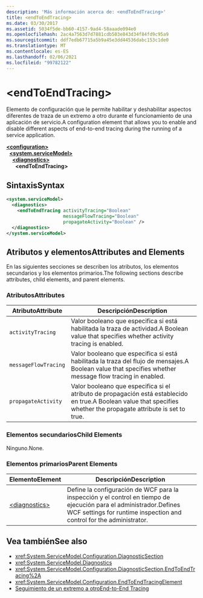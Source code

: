```yaml
---
description: 'Más información acerca de: <endToEndTracing>'
title: <endToEndTracing>
ms.date: 03/30/2017
ms.assetid: 5034f5de-bb60-4157-9ad4-58aaade094e0
ms.openlocfilehash: 2ac4a7563d7d7881cdb503e843d34f84fd9c95a9
ms.sourcegitcommit: ddf7edb67715a5b9a45e3dd44536dabc153c1de0
ms.translationtype: MT
ms.contentlocale: es-ES
ms.lasthandoff: 02/06/2021
ms.locfileid: "99782122"
---
```

# \<endToEndTracing>

<span data-ttu-id="57269-102">Elemento de configuración que le permite habilitar y deshabilitar aspectos diferentes de traza de un extremo a otro durante el funcionamiento de una aplicación de servicio.</span><span class="sxs-lookup"><span data-stu-id="57269-102">A configuration element that allows you to enable and disable different aspects of end-to-end tracing during the running of a service application.</span></span>  
  
[**\<configuration>**](../configuration-element.md)\
&nbsp;&nbsp;[**\<system.serviceModel>**](system-servicemodel.md)\
&nbsp;&nbsp;&nbsp;&nbsp;[**\<diagnostics>**](diagnostics.md)\
&nbsp;&nbsp;&nbsp;&nbsp;&nbsp;&nbsp;**\<endToEndTracing>**  
  
## <a name="syntax"></a><span data-ttu-id="57269-103">Sintaxis</span><span class="sxs-lookup"><span data-stu-id="57269-103">Syntax</span></span>  
  
```xml  
<system.serviceModel>
  <diagnostics>
    <endToEndTracing activityTracing="Boolean"
                     messageFlowTracing="Boolean"
                     propagateActivity="Boolean" />
  </diagnostics>
</system.serviceModel>
```  
  
## <a name="attributes-and-elements"></a><span data-ttu-id="57269-104">Atributos y elementos</span><span class="sxs-lookup"><span data-stu-id="57269-104">Attributes and Elements</span></span>  

 <span data-ttu-id="57269-105">En las siguientes secciones se describen los atributos, los elementos secundarios y los elementos primarios.</span><span class="sxs-lookup"><span data-stu-id="57269-105">The following sections describe attributes, child elements, and parent elements.</span></span>  
  
### <a name="attributes"></a><span data-ttu-id="57269-106">Atributos</span><span class="sxs-lookup"><span data-stu-id="57269-106">Attributes</span></span>  
  
|<span data-ttu-id="57269-107">Atributo</span><span class="sxs-lookup"><span data-stu-id="57269-107">Attribute</span></span>|<span data-ttu-id="57269-108">Descripción</span><span class="sxs-lookup"><span data-stu-id="57269-108">Description</span></span>|  
|---------------|-----------------|  
|`activityTracing`|<span data-ttu-id="57269-109">Valor booleano que especifica si está habilitada la traza de actividad.</span><span class="sxs-lookup"><span data-stu-id="57269-109">A Boolean value that specifies whether activity tracing is enabled.</span></span>|  
|`messageFlowTracing`|<span data-ttu-id="57269-110">Valor booleano que especifica si está habilitada la traza del flujo de mensajes.</span><span class="sxs-lookup"><span data-stu-id="57269-110">A Boolean value that specifies whether message flow tracing in enabled.</span></span>|  
|`propagateActivity`|<span data-ttu-id="57269-111">Valor booleano que especifica si el atributo de propagación está establecido en true.</span><span class="sxs-lookup"><span data-stu-id="57269-111">A Boolean value that specifies whether the propagate attribute is set to true.</span></span>|  
  
### <a name="child-elements"></a><span data-ttu-id="57269-112">Elementos secundarios</span><span class="sxs-lookup"><span data-stu-id="57269-112">Child Elements</span></span>  

 <span data-ttu-id="57269-113">Ninguno.</span><span class="sxs-lookup"><span data-stu-id="57269-113">None.</span></span>  
  
### <a name="parent-elements"></a><span data-ttu-id="57269-114">Elementos primarios</span><span class="sxs-lookup"><span data-stu-id="57269-114">Parent Elements</span></span>  
  
|<span data-ttu-id="57269-115">Elemento</span><span class="sxs-lookup"><span data-stu-id="57269-115">Element</span></span>|<span data-ttu-id="57269-116">Descripción</span><span class="sxs-lookup"><span data-stu-id="57269-116">Description</span></span>|  
|-------------|-----------------|  
|[\<diagnostics>](diagnostics.md)|<span data-ttu-id="57269-117">Define la configuración de WCF para la inspección y el control en tiempo de ejecución para el administrador.</span><span class="sxs-lookup"><span data-stu-id="57269-117">Defines WCF settings for runtime inspection and control for the administrator.</span></span>|  
  
## <a name="see-also"></a><span data-ttu-id="57269-118">Vea también</span><span class="sxs-lookup"><span data-stu-id="57269-118">See also</span></span>

- <xref:System.ServiceModel.Configuration.DiagnosticSection>
- <xref:System.ServiceModel.Diagnostics>
- <xref:System.ServiceModel.Configuration.DiagnosticSection.EndToEndTracing%2A>
- <xref:System.ServiceModel.Configuration.EndToEndTracingElement>
- [<span data-ttu-id="57269-119">Seguimiento de un extremo a otro</span><span class="sxs-lookup"><span data-stu-id="57269-119">End-to-End Tracing</span></span>](../../../wcf/diagnostics/tracing/end-to-end-tracing.md)

